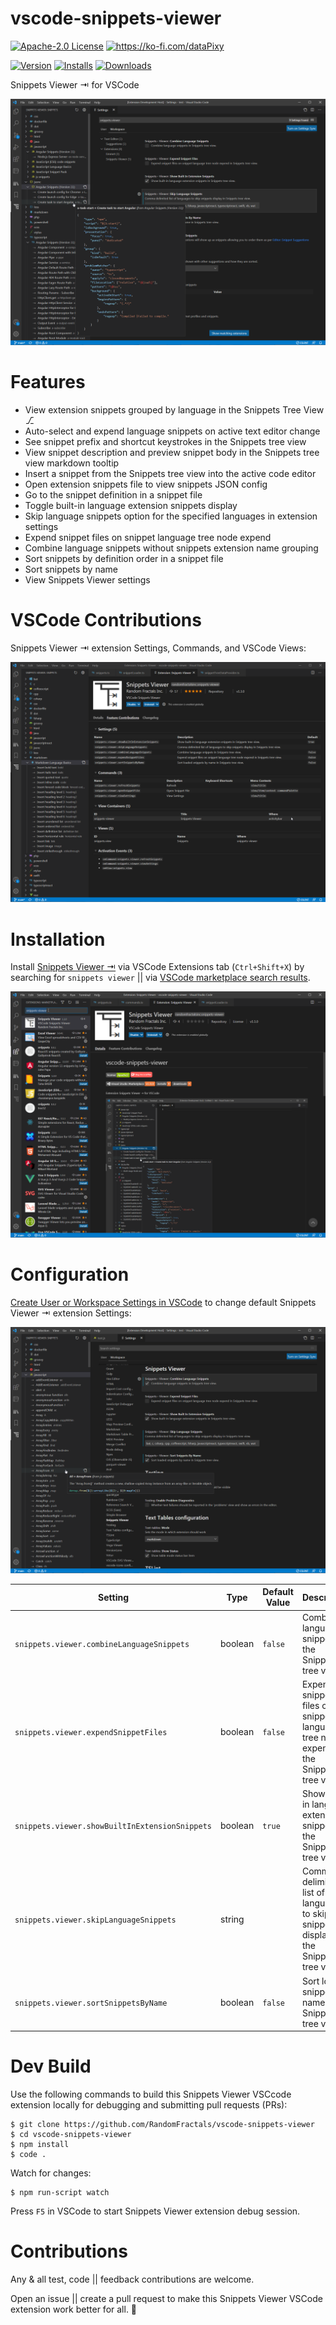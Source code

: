 # vscode-snippets-viewer

[![Apache-2.0 License](https://img.shields.io/badge/license-Apache2-orange.svg?color=green)](http://opensource.org/licenses/Apache-2.0)
<a href='https://ko-fi.com/dataPixy' target='_blank' title='support: https://ko-fi.com/dataPixy'>
  <img height='24' style='border:0px;height:20px;' src='https://az743702.vo.msecnd.net/cdn/kofi3.png?v=2' alt='https://ko-fi.com/dataPixy' /></a>

[![Version](https://vsmarketplacebadge.apphb.com/version/RandomFractalsInc.snippets-viewer.svg?color=orange&style=?style=for-the-badge&logo=visual-studio-code)](https://marketplace.visualstudio.com/items?itemName=RandomFractalsInc.snippets-viewer)
[![Installs](https://vsmarketplacebadge.apphb.com/installs/RandomFractalsInc.snippets-viewer.svg?color=orange)](https://marketplace.visualstudio.com/items?itemName=RandomFractalsInc.snippets-viewer)
[![Downloads](https://vsmarketplacebadge.apphb.com/downloads/RandomFractalsInc.snippets-viewer.svg?color=orange)](https://marketplace.visualstudio.com/items?itemName=RandomFractalsInc.snippets-viewer)

Snippets Viewer ⇥ for VSCode

![Snippets Viewer Tree View](https://raw.githubusercontent.com/RandomFractals/vscode-snippets-viewer/main/images/snippets-viewer-tree-view.png)

# Features

- View extension snippets grouped by language in the Snippets Tree View ⎇
- Auto-select and expend language snippets on active text editor change
- See snippet prefix and shortcut keystrokes in the Snippets tree view
- View snippet description and preview snippet body in the Snippets tree view markdown tooltip
- Insert a snippet from the Snippets tree view into the active code editor
- Open extension snippets file to view snippets JSON config
- Go to the snippet definition in a snippet file
- Toggle built-in language extension snippets display
- Skip language snippets option for the specified languages in extension settings
- Expend snippet files on snippet language tree node expend
- Combine language snippets without snippets extension name grouping
- Sort snippets by definition order in a snippet file
- Sort snippets by name
- View Snippets Viewer settings

# VSCode Contributions

Snippets Viewer ⇥ extension Settings, Commands, and VSCode Views:

![Snippets Viewer VSCode Feature Contributions](https://raw.githubusercontent.com/RandomFractals/vscode-snippets-viewer/main/images/snippets-viewer-contributions.png)

# Installation

Install [Snippets Viewer ⇥](https://marketplace.visualstudio.com/items?itemName=RandomFractalsInc.snippets-viewer) via VSCode Extensions tab (`Ctrl+Shift+X`) by searching for `snippets viewer` || via [VSCode marketplace search results](https://marketplace.visualstudio.com/search?term=snippets%20viewer&target=VSCode&category=All%20categories&sortBy=Relevance).

![Snippets Viewer Installation](https://raw.githubusercontent.com/RandomFractals/vscode-snippets-viewer/main/images/snippets-viewer-installation.png)

# Configuration

[Create User or Workspace Settings in VSCode](http://code.visualstudio.com/docs/customization/userandworkspace#_creating-user-and-workspace-settings) to change default Snippets Viewer ⇥ extension Settings:

![Snippets Viewer Settings](https://raw.githubusercontent.com/RandomFractals/vscode-snippets-viewer/main/images/snippets-viewer-settings.png)

| Setting | Type | Default Value | Description |
| ------- | ---- | ------------- | ----------- |
| `snippets.viewer.combineLanguageSnippets` | boolean | `false` | Combine language snippets in the Snippets tree view.|
| `snippets.viewer.expendSnippetFiles` | boolean | `false` | Expend snippet files on snippet language tree node expend in the Snippets tree view.|
| `snippets.viewer.showBuiltInExtensionSnippets` | boolean | `true` | Show built-in language extension snippets in the Snippets tree view. |
| `snippets.viewer.skipLanguageSnippets` | string | | Comma delimited list of languages to skip snippets display in the Snippets tree view. |
| `snippets.viewer.sortSnippetsByName` | boolean | `false` | Sort loaded snippets by name in Snippets tree view. |

# Dev Build

Use the following commands to build this Snippets Viewer VSCcode extension locally for debugging and submitting pull requests (PRs):

```
$ git clone https://github.com/RandomFractals/vscode-snippets-viewer
$ cd vscode-snippets-viewer
$ npm install
$ code .
```

Watch for changes:

```
$ npm run-script watch
```

Press `F5` in VSCode to start Snippets Viewer extension debug session.

# Contributions

Any & all test, code || feedback contributions are welcome.

Open an issue || create a pull request to make this Snippets Viewer VSCode extension work better for all. 🤗
